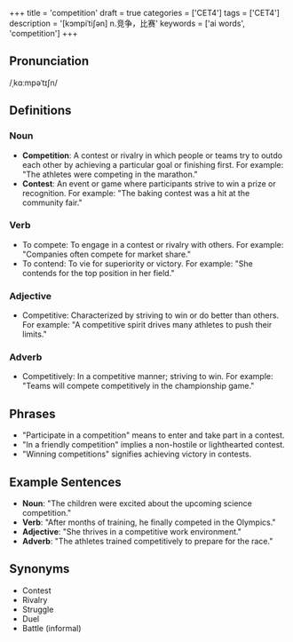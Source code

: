 +++
title = 'competition'
draft = true
categories = ['CET4']
tags = ['CET4']
description = '[kɔmpiˈti∫ən] n.竞争，比赛'
keywords = ['ai words', 'competition']
+++

## Pronunciation
/ˌkɑːmpəˈtɪʃn/

## Definitions
### Noun
- **Competition**: A contest or rivalry in which people or teams try to outdo each other by achieving a particular goal or finishing first. For example: "The athletes were competing in the marathon."
- **Contest**: An event or game where participants strive to win a prize or recognition. For example: "The baking contest was a hit at the community fair."

### Verb
- To compete: To engage in a contest or rivalry with others. For example: "Companies often compete for market share."
- To contend: To vie for superiority or victory. For example: "She contends for the top position in her field."

### Adjective
- Competitive: Characterized by striving to win or do better than others. For example: "A competitive spirit drives many athletes to push their limits."

### Adverb
- Competitively: In a competitive manner; striving to win. For example: "Teams will compete competitively in the championship game."

## Phrases
- "Participate in a competition" means to enter and take part in a contest.
- "In a friendly competition" implies a non-hostile or lighthearted contest.
- "Winning competitions" signifies achieving victory in contests.

## Example Sentences
- **Noun**: "The children were excited about the upcoming science competition."
- **Verb**: "After months of training, he finally competed in the Olympics."
- **Adjective**: "She thrives in a competitive work environment."
- **Adverb**: "The athletes trained competitively to prepare for the race."

## Synonyms
- Contest
- Rivalry
- Struggle
- Duel
- Battle (informal)
